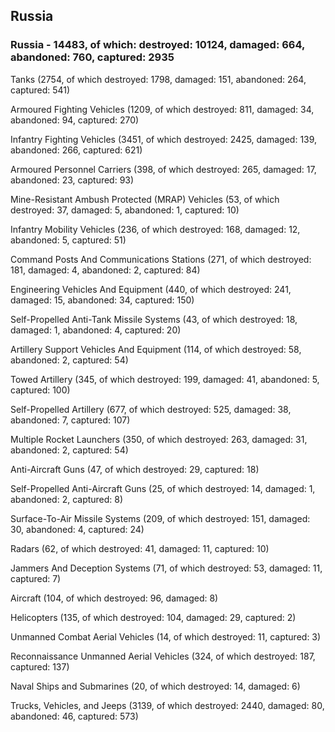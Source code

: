 
 
 ## Russia
 
 ### Russia - 14483, of which: destroyed: 10124, damaged: 664, abandoned: 760, captured: 2935

 

 

 Tanks (2754, of which destroyed: 1798, damaged: 151, abandoned: 264, captured: 541)

 Armoured Fighting Vehicles (1209, of which destroyed: 811, damaged: 34, abandoned: 94, captured: 270)

 Infantry Fighting Vehicles (3451, of which destroyed: 2425, damaged: 139, abandoned: 266, captured: 621)

 Armoured Personnel Carriers (398, of which destroyed: 265, damaged: 17, abandoned: 23, captured: 93)

 Mine-Resistant Ambush Protected (MRAP) Vehicles (53, of which destroyed: 37, damaged: 5, abandoned: 1, captured: 10)

 Infantry Mobility Vehicles (236, of which destroyed: 168, damaged: 12, abandoned: 5, captured: 51)

 Command Posts And Communications Stations (271, of which destroyed: 181, damaged: 4, abandoned: 2, captured: 84)

 Engineering Vehicles And Equipment (440, of which destroyed: 241, damaged: 15, abandoned: 34, captured: 150)

 Self-Propelled Anti-Tank Missile Systems (43, of which destroyed: 18, damaged: 1, abandoned: 4, captured: 20)

 Artillery Support Vehicles And Equipment (114, of which destroyed: 58, abandoned: 2, captured: 54)

 Towed Artillery (345, of which destroyed: 199, damaged: 41, abandoned: 5, captured: 100)

 Self-Propelled Artillery (677, of which destroyed: 525, damaged: 38, abandoned: 7, captured: 107)

 Multiple Rocket Launchers (350, of which destroyed: 263, damaged: 31, abandoned: 2, captured: 54)

 Anti-Aircraft Guns (47, of which destroyed: 29, captured: 18)

 Self-Propelled Anti-Aircraft Guns (25, of which destroyed: 14, damaged: 1, abandoned: 2, captured: 8)

 Surface-To-Air Missile Systems (209, of which destroyed: 151, damaged: 30, abandoned: 4, captured: 24)

 Radars (62, of which destroyed: 41, damaged: 11, captured: 10)

 Jammers And Deception Systems (71, of which destroyed: 53, damaged: 11, captured: 7)

 Aircraft (104, of which destroyed: 96, damaged: 8)

 Helicopters (135, of which destroyed: 104, damaged: 29, captured: 2)

 Unmanned Combat Aerial Vehicles (14, of which destroyed: 11, captured: 3)

 Reconnaissance Unmanned Aerial Vehicles (324, of which destroyed: 187, captured: 137)

 Naval Ships and Submarines (20, of which destroyed: 14, damaged: 6)

 Trucks, Vehicles, and Jeeps (3139, of which destroyed: 2440, damaged: 80, abandoned: 46, captured: 573)

